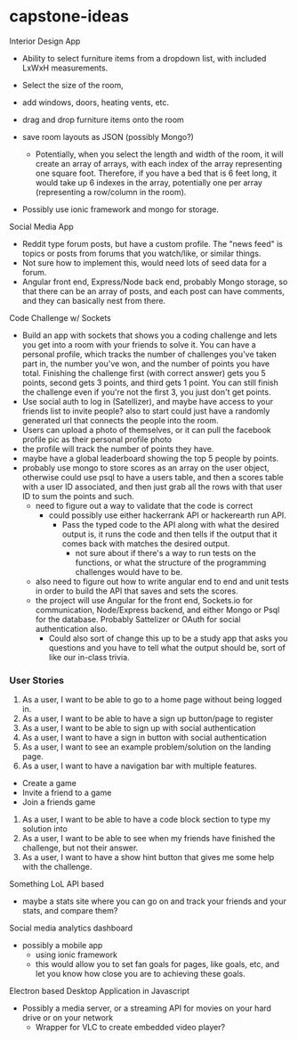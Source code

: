 # capstone-ideas

Interior Design App

- Ability to select furniture items from a dropdown list, with included LxWxH measurements.
- Select the size of the room,
- add windows, doors, heating vents, etc.
- drag and drop furniture items onto the room
- save room layouts as JSON (possibly Mongo?)

  - Potentially, when you select the length and width of the room, it will create an array of arrays, with each index of the array representing one square foot.  Therefore, if you have a bed that is 6 feet long, it would take up 6 indexes in the array, potentially one per array (representing a row/column in the room).
- Possibly use ionic framework and mongo for storage.


Social Media App

- Reddit type forum posts, but have a custom profile.  The "news feed" is topics or posts from forums that you watch/like, or similar things.
- Not sure how to implement this, would need lots of seed data for a forum.
- Angular front end, Express/Node back end, probably Mongo storage, so that there can be an array of posts, and each post can have comments, and they can basically nest from there.


Code Challenge w/ Sockets

- Build an app with sockets that shows you a coding challenge and lets you get into a room with your friends to solve it.  You can have a personal profile, which tracks the number of challenges you've taken part in, the number you've won, and the number of points you have total.  Finishing the challenge first (with correct answer) gets you 5 points, second gets 3 points, and third gets 1 point.  You can still finish the challenge even if you're not the first 3, you just don't get points.
- Use social auth to log in (Satellizer), and maybe have access to your friends list to invite people?  also to start could just have a randomly generated url that connects the people into the room.
- Users can upload a photo of themselves, or it can pull the facebook profile pic as their personal profile photo
- the profile will track the number of points they have.
- maybe have a global leaderboard showing the top 5 people by points.
- probably use mongo to store scores as an array on the user object, otherwise could use psql to have a users table, and then a scores table with a user ID associated, and then just grab all the rows with that user ID to sum the points and such.
  - need to figure out a way to validate that the code is correct
    - could possibly use either hackerrank API or hackerearth run API.
      - Pass the typed code to the API along with what the desired output is, it runs the code and then tells if the output that it comes back with matches the desired output.
        - not sure about if there's a way to run tests on the functions, or what the structure of the programming challenges would have to be.
  - also need to figure out how to write angular end to end and unit tests in order to build the API that saves and sets the scores.
  - the project will use Angular for the front end, Sockets.io for communication, Node/Express backend, and either Mongo or Psql for the database.  Probably Sattelizer or OAuth for social authentication also.
    - Could also sort of change this up to be a study app that asks you questions and you have to tell what the output should be, sort of like our in-class trivia.

### User Stories
1. As a user, I want to be able to go to a home page without being logged in.
1. As a user, I want to be able to have a sign up button/page to register
1. As a user, I want to be able to sign up with social authentication
1. As a user, I want to have a sign in button with social authentication
1. As a user, I want to see an example problem/solution on the landing page.
1. As a user, I want to have a navigation bar with multiple features.
  - Create a game
  - Invite a friend to a game
  - Join a friends game
1. As a user, I want to be able to have a code block section to type my solution into
1. As a user, I want to be able to see when my friends have finished the challenge, but not their answer.
1. As a user, I want to have a show hint button that gives me some help with the challenge.


Something LoL API based

- maybe a stats site where you can go on and track your friends and your stats, and compare them?


Social media analytics dashboard

- possibly a mobile app
  - using ionic framework
  - this would allow you to set fan goals for pages, like goals, etc, and let you know how close you are to achieving these goals.


Electron based Desktop Application in Javascript

- Possibly a media server, or a streaming API for movies on your hard drive or on your network
  - Wrapper for VLC to create embedded video player?
